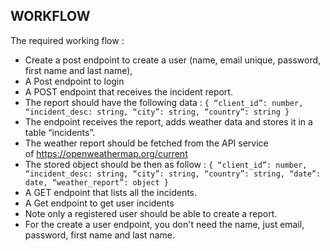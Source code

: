 ## WORKFLOW
The required working flow :
- Create a post endpoint to create a user (name, email unique, password, first name and last name), 
- A Post endpoint to login
- A POST endpoint that receives the incident report.
- The report should have the following data :
`{ “client_id”: number, “incident_desc: string, “city”: string, “country”: string }`
- The endpoint receives the report, adds weather data and stores it in a table “incidents”.
- The weather report should be fetched from the API service of https://openweathermap.org/current
- The stored object should be then as follow :
`{ “client_id”: number, “incident_desc: string, “city”: string, “country”: string, “date”: date, “weather_report”: object }`
- A GET endpoint that lists all the incidents.
- A Get endpoint to get user incidents 
- Note only a registered user should be able to create a report.
- For the create a user endpoint, you don't need the name, just email, password, first name and last name.

